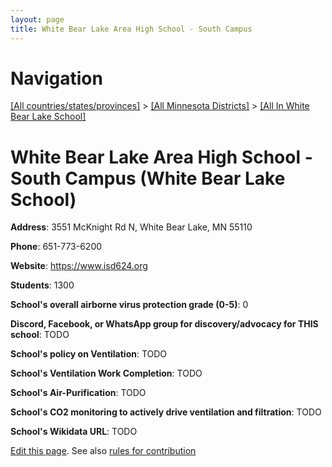 ```yaml
---
layout: page
title: White Bear Lake Area High School - South Campus
---
```

# Navigation

[[All countries/states/provinces]](../../..) > [[All Minnesota Districts]](../..) > [[All In White Bear Lake School]](..)

# White Bear Lake Area High School - South Campus (White Bear Lake School)

**Address**: 3551 McKnight Rd N, White Bear Lake, MN 55110

**Phone**: 651-773-6200

**Website**: <https://www.isd624.org>

**Students**: 1300

**School's overall airborne virus protection grade (0-5)**: 0

**Discord, Facebook, or WhatsApp group for discovery/advocacy for THIS school**: TODO

**School's policy on Ventilation**: TODO

**School's Ventilation Work Completion**: TODO

**School's Air-Purification**: TODO

**School's CO2 monitoring to actively drive ventilation and filtration**: TODO

**School's Wikidata URL**: TODO


[Edit this page](https://github.com/ventilate-schools/MN/edit/main/./White_Bear_Lake_School/White_Bear_Lake_Area_High_School_-_South_Campus.md). See also [rules for contribution](../../../contribution-rules/)